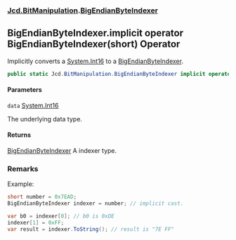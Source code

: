 ### [Jcd.BitManipulation](Jcd.BitManipulation.md 'Jcd.BitManipulation').[BigEndianByteIndexer](Jcd.BitManipulation.BigEndianByteIndexer.md 'Jcd.BitManipulation.BigEndianByteIndexer')

## BigEndianByteIndexer.implicit operator BigEndianByteIndexer(short) Operator

Implicitly converts a [System.Int16](https://docs.microsoft.com/en-us/dotnet/api/System.Int16 'System.Int16') to
a [BigEndianByteIndexer](Jcd.BitManipulation.BigEndianByteIndexer.md 'Jcd.BitManipulation.BigEndianByteIndexer').

```csharp
public static Jcd.BitManipulation.BigEndianByteIndexer implicit operator BigEndianByteIndexer(short data);
```

#### Parameters

<a name='Jcd.BitManipulation.BigEndianByteIndexer.op_ImplicitJcd.BitManipulation.BigEndianByteIndexer(short).data'></a>

`data` [System.Int16](https://docs.microsoft.com/en-us/dotnet/api/System.Int16 'System.Int16')

The underlying data type.

#### Returns

[BigEndianByteIndexer](Jcd.BitManipulation.BigEndianByteIndexer.md 'Jcd.BitManipulation.BigEndianByteIndexer')
A indexer type.

### Remarks

Example:

```csharp
short number = 0x7EAD;
BigEndianByteIndexer indexer = number; // implicit cast.

var b0 = indexer[0]; // b0 is 0xDE
indexer[1] = 0xFF;
var result = indexer.ToString(); // result is "7E FF"
```